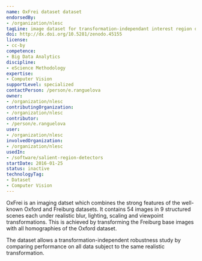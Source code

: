 ```yaml
---
name: OxFrei dataset dataset
endorsedBy:
- /organization/nlesc
tagLine: image dataset for transformation-independant interest region detection
doi: http://dx.doi.org/10.5281/zenodo.45155
license:
- cc-by
competence:
- Big Data Analytics
discipline:
- eScience Methodology
expertise:
- Computer Vision
supportLevel: specialized
contactPerson: /person/e.ranguelova
owner:
- /organization/nlesc
contributingOrganization:
- /organization/nlesc
contributor:
- /person/e.ranguelova
user:
- /organization/nlesc
involvedOrganization:
- /organization/nlesc
usedIn:
- /software/salient-region-detectors
startDate: 2016-01-25
status: inactive
technologyTag:
- Dataset
- Computer Vision
---
```

OxFrei is an imaging datset which combines the strong features of the well-known  Oxford and
Freiburg datasets. It contains 54 images in 9 structured scenes
each under realistic blur, lighting, scaling and viewpoint
transformations. This is achieved by transforming the Freiburg base images with all homographies of the Oxford dataset.

The dataset allows a transformation-independent robustness
study by comparing performance on all data subject to
the same realistic transformation.
